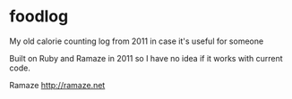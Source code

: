 # foodlog
My old calorie counting log from 2011 in case it's useful for someone

Built on Ruby and Ramaze in 2011 so I have no idea if it works with current code.

Ramaze http://ramaze.net
